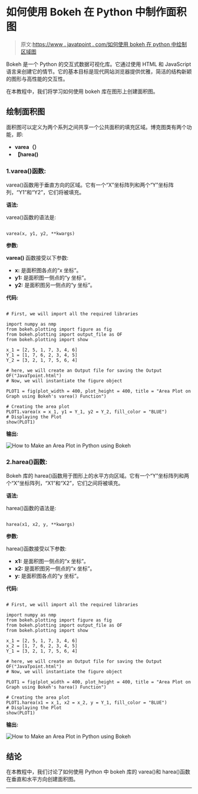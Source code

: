 # 如何使用 Bokeh 在 Python 中制作面积图

> 原文:[https://www . javatpoint . com/如何使用 bokeh 在 python 中绘制区域图](https://www.javatpoint.com/how-to-make-an-area-plot-in-python-using-bokeh)

Bokeh 是一个 Python 的交互式数据可视化库。它通过使用 HTML 和 JavaScript 语言来创建它的情节。它的基本目标是现代网站浏览器提供优雅，简洁的结构新颖的图形与高性能的交互性。

在本教程中，我们将学习如何使用 bokeh 库在图形上创建面积图。

## 绘制面积图

面积图可以定义为两个系列之间共享一个公共面积的填充区域。博克图类有两个功能，即:

*   **varea（）**
*   **【harea()**

### 1.varea()函数:

varea()函数用于垂直方向的区域。它有一个“X”坐标阵列和两个“Y”坐标阵列，“Y1”和“Y2”，它们将被填充。

**语法:**

varea()函数的语法是:

```

varea(x, y1, y2, **kwargs)

```

**参数:**

**varea()** 函数接受以下参数:

*   **x:** 是面积图各点的“x 坐标”。
*   **y1:** 是面积图一侧点的“y 坐标”。
*   **y2:** 是面积图另一侧点的“y 坐标”。

**代码:**

```

# First, we will import all the required libraries

import numpy as nmp 
from bokeh.plotting import figure as fig
from bokeh.plotting import output_file as OF
from bokeh.plotting import show

x_1 = [2, 5, 1, 7, 3, 4, 6]
Y_1 = [1, 7, 6, 2, 3, 4, 5]
Y_2 = [3, 2, 1, 7, 5, 6, 4]

# here, we will create an Output file for saving the Output
OF("JavaTpoint.html")
# Now, we will instantiate the figure object 

PLOT1 = fig(plot_width = 400, plot_height = 400, title = "Area Plot on Graph using Bokeh's varea() Function")

# Creating the area plot
PLOT1.varea(x = x_1, y1 = Y_1, y2 = Y_2, fill_color = "BLUE")
# Displaying the Plot    
show(PLOT1)

```

**输出:**

![How to Make an Area Plot in Python using Bokeh](../Images/cbd9839c009c97765d61d181edeff8c3.png)

### 2.harea()函数:

Bokeh 库的 harea()函数用于图形上的水平方向区域。它有一个“Y”坐标阵列和两个“X”坐标阵列，“X1”和“X2”，它们之间将被填充。

**语法:**

harea()函数的语法是:

```

harea(x1, x2, y, **kwargs)

```

**参数:**

harea()函数接受以下参数:

*   **x1:** 是面积图一侧点的“x 坐标”。
*   **x2:** 是面积图另一侧点的“x 坐标”。
*   **y:** 是面积图各点的“y 坐标”。

**代码:**

```

# First, we will import all the required libraries

import numpy as nmp 
from bokeh.plotting import figure as fig
from bokeh.plotting import output_file as OF
from bokeh.plotting import show

x_1 = [2, 5, 1, 7, 3, 4, 6]
x_2 = [1, 7, 6, 2, 3, 4, 5]
Y_1 = [3, 2, 1, 7, 5, 6, 4]

# here, we will create an Output file for saving the Output
OF("JavaTpoint.html")
# Now, we will instantiate the figure object 

PLOT1 = fig(plot_width = 400, plot_height = 400, title = "Area Plot on Graph using Bokeh's harea() Function")

# Creating the area plot
PLOT1.harea(x1 = x_1, x2 = x_2, y = Y_1, fill_color = "BLUE")
# Displaying the Plot   
show(PLOT1)

```

**输出:**

![How to Make an Area Plot in Python using Bokeh](../Images/f7d282cc66d833f19e55b3d45306c5e2.png)

## 结论

在本教程中，我们讨论了如何使用 Python 中 bokeh 库的 varea()和 harea()函数在垂直和水平方向创建面积图。

* * *